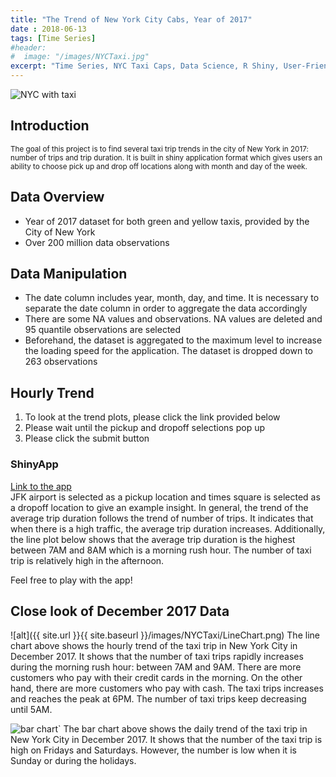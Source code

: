 ```yaml
---
title: "The Trend of New York City Cabs, Year of 2017"
date : 2018-06-13
tags: [Time Series]
#header:
#  image: "/images/NYCTaxi.jpg"
excerpt: "Time Series, NYC Taxi Caps, Data Science, R Shiny, User-Friendly Dashboards, Data Visualization"
---
```

<img src="{{ site.url }}{{ site.baseurl }}/images/NYCTaxi.jpg" alt="NYC with taxi">

## Introduction
<small>The goal of this project is to find several taxi trip trends in the city of New York in 2017: number of trips and trip duration. It is built in shiny application format which gives users an ability to choose pick up and drop off locations along with month and day of the week.</small>

## Data Overview
* Year of 2017 dataset for both green and yellow taxis, provided by the City of New York
* Over 200 million data observations

## Data Manipulation
* The date column includes year, month, day, and time. It is necessary to separate the date column in order to aggregate the data accordingly
* There are some NA values and observations. NA values are deleted and 95 quantile observations are selected
* Beforehand, the dataset is aggregated to the maximum level to increase the loading speed for the application. The dataset is dropped down to 263 observations

## Hourly Trend
1. To look at the trend plots, please click the link provided below
2. Please wait until the pickup and dropoff selections pop up
3. Please click the submit button

### ShinyApp
[Link to the app](https://heojstats.shinyapps.io/nyc_taxi_cab_app/)
<br>
JFK airport is selected as a pickup location and times square is selected as a dropoff location to give an example insight. In general, the trend of the average trip duration follows the trend of number of trips. It indicates that when there is a high traffic, the average trip duration increases. Additionally, the line plot below shows that the average trip duration is the highest between 7AM and 8AM which is a morning rush hour. The number of taxi trip is relatively high in the afternoon.

Feel free to play with the app!

## Close look of December 2017 Data
![alt]({{ site.url }}{{ site.baseurl }}/images/NYCTaxi/LineChart.png)
The line chart above shows the hourly trend of the taxi trip in New York City in December 2017. It shows that the number of taxi trips rapidly increases during the morning rush hour: between 7AM and 9AM. There are more customers who pay with their credit cards in the morning. On the other hand, there are more customers who pay with cash. The taxi trips increases and reaches the peak at 6PM. The number of taxi trips keep decreasing until 5AM.

<img src="{{ site.url }}{{ site.baseurl }}/images/NYCTaxi/BarChart.png" alt="bar chart">`
The bar chart above shows the daily trend of the taxi trip in New York City in December 2017. It shows that the number of the taxi trip is high on Fridays and Saturdays. However, the number is low when it is Sunday or during the holidays.

